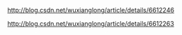 


http://blog.csdn.net/wuxianglong/article/details/6612246

http://blog.csdn.net/wuxianglong/article/details/6612263
